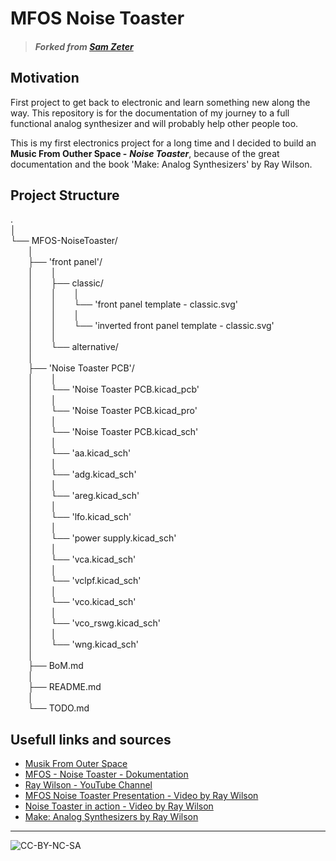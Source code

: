# MFOS Noise Toaster


> ##### Forked from *[Sam Zeter](https://github.com/samzeter/noise-toaster)*

## Motivation

First project to get back to electronic and learn something new along the way.
This repository is for the documentation of my journey to a full functional analog synthesizer and will probably help other people too.

This is my first electronics project for a long time and I decided to build an __Music From Outher Space -__ __*Noise Toaster*__,  because of the great documentation and the book 'Make: Analog Synthesizers' by Ray Wilson.

## Project Structure
.  
│  
└── MFOS-NoiseToaster/  
&ensp;&ensp;&ensp;&ensp;│  
&ensp;&ensp;&ensp;&ensp;├── 'front panel'/  
&ensp;&ensp;&ensp;&ensp;│&ensp;&ensp;&ensp;&ensp;│  
&ensp;&ensp;&ensp;&ensp;│&ensp;&ensp;&ensp;&ensp;├── classic/  
&ensp;&ensp;&ensp;&ensp;│&ensp;&ensp;&ensp;&ensp;│&ensp;&ensp;&ensp;&ensp;│  
&ensp;&ensp;&ensp;&ensp;│&ensp;&ensp;&ensp;&ensp;│&ensp;&ensp;&ensp;&ensp;└── 'front panel template - classic.svg'  
&ensp;&ensp;&ensp;&ensp;│&ensp;&ensp;&ensp;&ensp;│&ensp;&ensp;&ensp;&ensp;│  
&ensp;&ensp;&ensp;&ensp;│&ensp;&ensp;&ensp;&ensp;│&ensp;&ensp;&ensp;&ensp;└── 'inverted front panel template - classic.svg'  
&ensp;&ensp;&ensp;&ensp;│&ensp;&ensp;&ensp;&ensp;│  
&ensp;&ensp;&ensp;&ensp;│&ensp;&ensp;&ensp;&ensp;└── alternative/  
&ensp;&ensp;&ensp;&ensp;│  
&ensp;&ensp;&ensp;&ensp;├── 'Noise Toaster PCB'/  
&ensp;&ensp;&ensp;&ensp;│&ensp;&ensp;&ensp;&ensp;│  
&ensp;&ensp;&ensp;&ensp;│&ensp;&ensp;&ensp;&ensp;└── 'Noise Toaster PCB.kicad_pcb'  
&ensp;&ensp;&ensp;&ensp;│&ensp;&ensp;&ensp;&ensp;│  
&ensp;&ensp;&ensp;&ensp;│&ensp;&ensp;&ensp;&ensp;└── 'Noise Toaster PCB.kicad_pro'  
&ensp;&ensp;&ensp;&ensp;│&ensp;&ensp;&ensp;&ensp;│  
&ensp;&ensp;&ensp;&ensp;│&ensp;&ensp;&ensp;&ensp;└── 'Noise Toaster PCB.kicad_sch'  
&ensp;&ensp;&ensp;&ensp;│&ensp;&ensp;&ensp;&ensp;│  
&ensp;&ensp;&ensp;&ensp;│&ensp;&ensp;&ensp;&ensp;└── 'aa.kicad_sch'  
&ensp;&ensp;&ensp;&ensp;│&ensp;&ensp;&ensp;&ensp;│  
&ensp;&ensp;&ensp;&ensp;│&ensp;&ensp;&ensp;&ensp;└── 'adg.kicad_sch'  
&ensp;&ensp;&ensp;&ensp;│&ensp;&ensp;&ensp;&ensp;│  
&ensp;&ensp;&ensp;&ensp;│&ensp;&ensp;&ensp;&ensp;└── 'areg.kicad_sch'  
&ensp;&ensp;&ensp;&ensp;│&ensp;&ensp;&ensp;&ensp;│  
&ensp;&ensp;&ensp;&ensp;│&ensp;&ensp;&ensp;&ensp;└── 'lfo.kicad_sch'  
&ensp;&ensp;&ensp;&ensp;│&ensp;&ensp;&ensp;&ensp;│  
&ensp;&ensp;&ensp;&ensp;│&ensp;&ensp;&ensp;&ensp;└── 'power supply.kicad_sch'  
&ensp;&ensp;&ensp;&ensp;│&ensp;&ensp;&ensp;&ensp;│  
&ensp;&ensp;&ensp;&ensp;│&ensp;&ensp;&ensp;&ensp;└── 'vca.kicad_sch'  
&ensp;&ensp;&ensp;&ensp;│&ensp;&ensp;&ensp;&ensp;│  
&ensp;&ensp;&ensp;&ensp;│&ensp;&ensp;&ensp;&ensp;└── 'vclpf.kicad_sch'  
&ensp;&ensp;&ensp;&ensp;│&ensp;&ensp;&ensp;&ensp;│  
&ensp;&ensp;&ensp;&ensp;│&ensp;&ensp;&ensp;&ensp;└── 'vco.kicad_sch'  
&ensp;&ensp;&ensp;&ensp;│&ensp;&ensp;&ensp;&ensp;│  
&ensp;&ensp;&ensp;&ensp;│&ensp;&ensp;&ensp;&ensp;└── 'vco_rswg.kicad_sch'  
&ensp;&ensp;&ensp;&ensp;│&ensp;&ensp;&ensp;&ensp;│  
&ensp;&ensp;&ensp;&ensp;│&ensp;&ensp;&ensp;&ensp;└── 'wng.kicad_sch'  
&ensp;&ensp;&ensp;&ensp;│  
&ensp;&ensp;&ensp;&ensp;├── BoM.md  
&ensp;&ensp;&ensp;&ensp;│  
&ensp;&ensp;&ensp;&ensp;├── README.md  
&ensp;&ensp;&ensp;&ensp;│  
&ensp;&ensp;&ensp;&ensp;└── TODO.md  

## Usefull links and sources

* [Musik From Outer Space](http://musicfromouterspace.com/)
* [MFOS - Noise Toaster - Dokumentation](http://musicfromouterspace.com/index.php?MAINTAB=SYNTHDIY&PROJARG=NOISETOASTER/NOISETOASTER.php&VPW=1493&VPH=725)
* [Ray Wilson - YouTube Channel](https://www.youtube.com/@Musicfromouterspace)
* [MFOS Noise Toaster Presentation - Video by Ray Wilson](https://www.youtube.com/watch?v=smFKx6gfOd0)
* [Noise Toaster in action - Video by Ray Wilson](https://www.youtube.com/watch?v=qHlyuIe3wuU)
* [Make: Analog Synthesizers by Ray Wilson](https://learning.oreilly.com/library/view/make-analog-synthesizers/9781449356200/)

---
![CC-BY-NC-SA](https://i.creativecommons.org/l/by-nc-sa/4.0/88x31.png)




